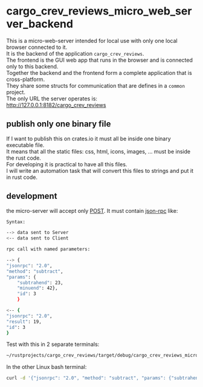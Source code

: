 # cargo_crev_reviews_micro_web_server_backend

This is a micro-web-server intended for local use with only one local browser connected to it.  
It is the backend of the application `cargo_crev_reviews`.  
The frontend is the GUI web app that runs in the browser and is connected only to this backend.  
Together the backend and the frontend form a complete application that is cross-platform.  
They share some structs for communication that are defines in a `common` project.  
The only URL the server operates is: <http://127.0.0.1:8182/cargo_crev_reviews>

## publish only one binary file

If I want to publish this on crates.io it must all be inside one binary executable file.  
It means that all the static files: css, html, icons, images, ... must be inside the rust code.  
For developing it is practical to have all this files.  
I will write an automation task that will convert this files to strings and put it in rust code.  

## development

the micro-server will accept only [POST](https://developer.mozilla.org/en-US/docs/Web/HTTP/Methods/POST). It must contain [json-rpc](https://www.jsonrpc.org/specification) like:

```bash
Syntax:

--> data sent to Server
<-- data sent to Client

rpc call with named parameters:

--> {
"jsonrpc": "2.0", 
"method": "subtract", 
"params": {
    "subtrahend": 23, 
    "minuend": 42}, 
    "id": 3
    }

<-- {
"jsonrpc": "2.0", 
"result": 19, 
"id": 3
}
```

Test with this in 2 separate terminals:  

```bash
~/rustprojects/cargo_crev_reviews/target/debug/cargo_crev_reviews_micro_web_server_backend
```

In the other Linux bash terminal:

```bash
curl -d '{"jsonrpc": "2.0", "method": "subtract", "params": {"subtrahend": 23, "minuend": 42}, "id": 3}' -H 'Content-Type: application/json' http://127.0.0.1:8182/cargo_crev_reviews
```
